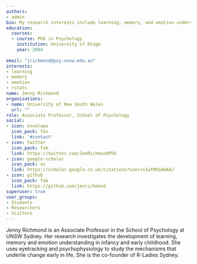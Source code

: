 ```yaml
---
authors:
- admin
bio: My research interests include learning, memory, and emotion understanding development in infancy and early childhood. 
education:
  courses:
  - course: PhD in Psychology
    institution: University of Otago
    year: 2004
  
email: "jrichmond@psy.unsw.edu.au"
interests:
- learning 
- memory 
- emotion
- rstats 
name: Jenny Richmond
organizations:
- name: University of New South Wales
  url: ""
role: Associate Professor, School of Psychology
social:
- icon: envelope
  icon_pack: fas
  link: '#contact'
- icon: twitter
  icon_pack: fab
  link: https://twitter.com/JenRichmondPhD
- icon: google-scholar
  icon_pack: ai
  link: https://scholar.google.co.uk/citations?user=sIwtMXoAAAAJ
- icon: github
  icon_pack: fab
  link: https://github.com/jenrichmond
superuser: true
user_groups:
- Students
- Researchers
- Visitors
---
```


Jenny Richmond is an Associate Professor in the School of Psychology at UNSW Sydney. Her research investigates the development of learning, memory and emotion understanding in infancy and early childhood. She uses eyetracking and psychophysiology to study the mechanisms that underlie change early in life. She is the co-founder of R-Ladies Sydney. 
